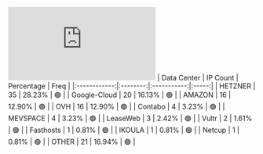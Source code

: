 ![Diagramm](https://github.com/obajay/StateSync-snapshots/blob/main/Projects/BandProtocol/1/README.md)
| Data Center | IP Count | Percentage | Freq |
|:------------:|:--------:|:-----------:|:-----:|
| HETZNER | 35 | 28.23% | 🟢 |
| Google-Cloud | 20 | 16.13% | 🟢 |
| AMAZON | 16 | 12.90% | 🟢 |
| OVH | 16 | 12.90% | 🟢 |
| Contabo | 4 | 3.23% | 🟢 |
| MEVSPACE | 4 | 3.23% | 🟢 |
| LeaseWeb | 3 | 2.42% | 🟢 |
| Vultr | 2 | 1.61% | 🟢 |
| Fasthosts | 1 | 0.81% | 🟢 |
| IKOULA | 1 | 0.81% | 🟢 |
| Netcup | 1 | 0.81% | 🟢 |
| OTHER | 21 | 16.94% | 🟢 |